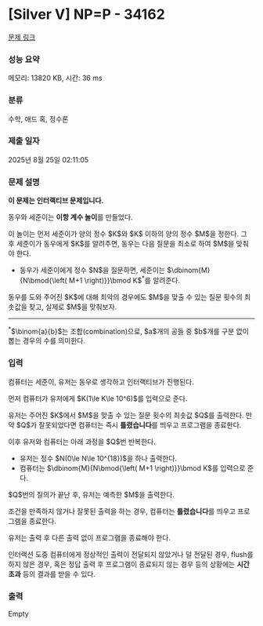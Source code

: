 # [Silver V] NP=P - 34162 

[문제 링크](https://www.acmicpc.net/problem/34162) 

### 성능 요약

메모리: 13820 KB, 시간: 36 ms

### 분류

수학, 애드 혹, 정수론

### 제출 일자

2025년 8월 25일 02:11:05

### 문제 설명

<p><strong>이 문제는 인터랙티브 문제입니다.</strong></p>

<p>동우와 세준이는 <strong>이항 계수 놀이</strong>를 만들었다.</p>

<p>이 놀이는 먼저 세준이가 양의 정수 $K$와 $K$ 이하의 양의 정수 $M$을 정한다. 그 후 세준이가 동우에게 $K$를 알려주면, 동우는 다음 질문을 최소로 하여 $M$을 맞춰야 한다.</p>

<ul>
	<li>동우가 세준이에게 정수 $N$을 질문하면, 세준이는 $\dbinom{M}{N\bmod{\left( M+1 \right)}}\bmod K$<sup>*</sup>를 알려준다.</li>
</ul>

<p>동우를 도와 주어진 $K$에 대해 최악의 경우에도 $M$을 맞출 수 있는 질문 횟수의 최솟값을 찾고, 실제로 $M$을 맞춰보자.</p>

<hr>
<p><sup>*</sup>$\binom{a}{b}$는 조합(combination)으로, $a$개의 공들 중 $b$개를 구분 없이 뽑는 경우의 수를 의미한다.</p>

### 입력 

 <p>컴퓨터는 세준이, 유저는 동우로 생각하고 인터랙티브가 진행된다.</p>

<p>먼저 컴퓨터가 유저에게 $K(1\le K\le 10^6)$를 입력으로 준다.</p>

<p>유저는 주어진 $K$에서 $M$을 맞출 수 있는 질문 횟수의 최솟값 $Q$를 출력한다. 만약 $Q$가 잘못되었다면 컴퓨터는 즉시 <strong class="result-wa">틀렸습니다</strong>를 띄우고 프로그램을 종료한다.</p>

<p>이후 유저와 컴퓨터는 아래 과정을 $Q$번 반복한다.</p>

<ul>
	<li>유저는 정수 $N(0\le N\le 10^{18})$을 하나 출력한다.</li>
	<li>컴퓨터는 $\dbinom{M}{N\bmod{\left( M+1 \right)}}\bmod K$를 입력으로 준다.</li>
</ul>

<p>$Q$번의 질의가 끝난 후, 유저는 예측한 $M$을 출력한다.</p>

<p>조건을 만족하지 않거나 잘못된 출력을 하는 경우, 컴퓨터는 <strong class="result-wa">틀렸습니다</strong>를 띄우고 프로그램을 종료한다.</p>

<p>유저는 출력 후 다른 출력 없이 프로그램을 종료해야 한다.</p>

<p>인터랙션 도중 컴퓨터에게 정상적인 출력이 전달되지 않았거나 덜 전달된 경우, flush를 하지 않은 경우, 혹은 정답 출력 후 프로그램이 종료되지 않는 경우 등의 상황에는 <strong class="result-tle">시간 초과</strong> 등의 결과를 받을 수 있다.</p>

### 출력 

 Empty

